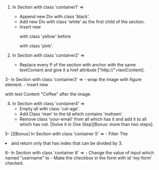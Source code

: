 1. In Section with class 'container1' =>
	- Append new Div with class 'black'.
	- Add new Div with class 'white' as the first child of the section.
	- Insert new <P> with class 'yellow' before <P> with class 'pink'.

2. In Section with class 'container2' => 
	- Replace every P of the section with anchor with the same textContent and give it a href attribute ["http://"+textContent].

3- In Section with class 'container3' =>
	- wrap the image with figure element.
	- insert new <figcaption> with text Content "Coffee" after the image.

4. In Section with class 'container4' =>
	- Empty all <td> with class 'col-age'.
	- Add Class 'man' to the td which contains 'mohsen'.
	- Remove class 'your-email' from all <td> which has it and add it to all <td> which has not.
	  [Solve it in One Step][Bonus: more than two steps].



5- [][Bonus] In Section with class 'container 5' =>
	- Filter The <li> and return only that has index that can be divided by 3.

6- In Section with class 'container 6' =>
	- Change the value of input which named "username" to <yourname>
	- Make the checkbox in the form with id 'my-form' checked.
